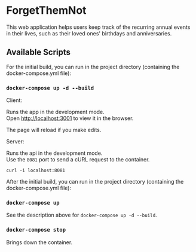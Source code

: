 # ForgetThemNot

This web application helps users keep track of the recurring annual events in their lives, such as their loved ones' birthdays and anniversaries.<br />

## Available Scripts

For the initial build, you can run in the project directory (containing the docker-compose.yml file):<br />

### `docker-compose up -d --build`

Client:<br />

Runs the app in the development mode.<br />
Open [http://localhost:3001](http://localhost:3001) to view it in the browser.

The page will reload if you make edits.<br />

Server:<br />

Runs the api in the development mode.<br />
Use the `8081` port to send a cURL request to the container.<br />

`curl -i localhost:8081`<br />

After the initial build, you can run in the project directory (containing the docker-compose.yml file):<br />

### `docker-compose up`

See the description above for `docker-compose up -d --build`.<br />

### `docker-compose stop`

Brings down the container.<br />